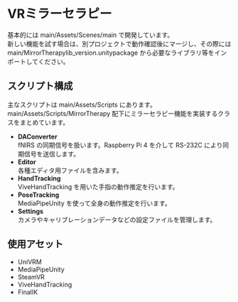 # VRミラーセラピー

基本的には main/Assets/Scenes/main で開発しています。  
新しい機能を試す場合は、別プロジェクトで動作確認後にマージし、その際には main/MirrorTherapylib_version.unitypackage から必要なライブラリ等をインポートしてください。

## スクリプト構成
主なスクリプトは main/Assets/Scripts にあります。  
main/Assets/Scripts/MirrorTherapy 配下にミラーセラピー機能を実装するクラスをまとめています。

- **DAConverter**  
  fNIRS の同期信号を扱います。Raspberry Pi 4 を介して RS-232C により同期信号を送信します。  
- **Editor**  
  各種エディタ用ファイルを含みます。  
- **HandTracking**  
  ViveHandTracking を用いた手指の動作推定を行います。  
- **PoseTracking**  
  MediaPipeUnity を使って全身の動作推定を行います。  
- **Settings**  
  カメラやキャリブレーションデータなどの設定ファイルを管理します。

## 使用アセット
- UniVRM  
- MediaPipeUnity  
- SteamVR  
- ViveHandTracking
- FinalIK
